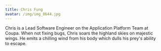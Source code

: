 ```yaml
---
title: Chris Fung
avatar: /img/img_0644.jpg
---
```

Chris is a Lead Software Engineer on the Application Platform Team at Coupa. When not fixing bugs, Chris soars the highland skies on majestic wings. He emits a chilling wind from his body which dulls his prey's ability to escape.
